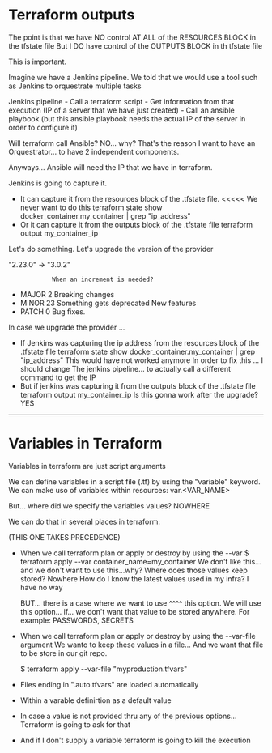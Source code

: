 # Terraform outputs

The point is that we have NO control AT ALL of the RESOURCES BLOCK in the tfstate file
But I DO have control of the OUTPUTS BLOCK in th tfstate file

This is important.

Imagine we have a Jenkins pipeline.
We told that we would use a tool such as Jenkins to orquestrate multiple tasks

Jenkins pipeline
    - Call a terraform script
    - Get information from that execution (IP of a server that we have just created)
    - Call an ansible playbook (but this ansible playbook needs the actual IP of the server in order to configure it)
    
Will terraform call Ansible? NO... why? That's the reason I want to have an Orquestrator... to have 2 independent components.

Anyways... Ansible will need the IP that we have in terraform.

Jenkins is going to capture it.
- It can capture it from the resources block of the .tfstate file.  <<<<< We never want to do this
    terraform state show docker_container.my_container | grep "ip_address"
- Or it can capture it from the outputs block of the .tfstate file
    terraform output my_container_ip

Let's do something.
Let's upgrade the version of the provider

"2.23.0" -> "3.0.2"
    
                When an increment is needed?
- MAJOR 2           Breaking changes
- MINOR 23          Something gets deprecated
                    New features
- PATCH 0           Bug fixes.

In case we upgrade the provider ... 
- If Jenkins was capturing the ip address from the resources block of the .tfstate file
    terraform state show docker_container.my_container | grep "ip_address"
    This would have not worked anymore
    In order to fix this ... I should change The jenkins pipeline... 
        to actually call a different command to get the IP
- But if jenkins was capturing it from the outputs block of the .tfstate file
    terraform output my_container_ip
    Is this gonna work after the upgrade? YES

---

# Variables in Terraform

Variables in terraform are just script arguments

We can define variables in a script file (.tf) by using the "variable" keyword.
We can make uso of variables within resources:
    var.<VAR_NAME>

But... where did we specify the variables values? NOWHERE

We can do that in several places in terraform:

(THIS ONE TAKES PRECEDENCE)
- When we call terraform plan or apply or destroy by using the --var
    $ terraform apply --var container_name=my_container
    We don't like this... and we don't want to use this...why?
        Where does those values keep stored?    Nowhere
            How do I know the latest values used in my infra? I have no way

    BUT... there is a case where we want to use ^^^^ this option.
    We will use this option... if... we don't want that value to be stored anywhere.
        For example: PASSWORDS, SECRETS

- When we call terraform plan or apply or destroy by using the --var-file argument
    We wanto to keep these values in a file...
    And we want that file to be store in our git repo.

    $ terraform apply --var-file "myproduction.tfvars"

- Files ending in ".auto.tfvars" are loaded automatically

- Within a varable definirtion as a default value
 
- In case a value is not provided thru any of the previous options...
  Terraform is going to ask for that

- And if I don't supply a variable terraform is going to kill the execution